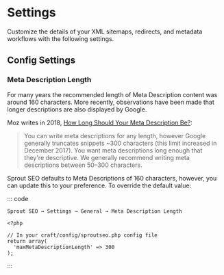 # Settings

Customize the details of your XML sitemaps, redirects, and metadata workflows with the following settings.

## Config Settings

### Meta Description Length

For many years the recommended length of Meta Description content was around 160 characters. More recently, observations have been made that longer descriptions are also displayed by Google.

Moz writes in 2018, [How Long Should Your Meta Description Be?](https://moz.com/blog/how-long-should-your-meta-description-be-2018):

> You can write meta descriptions for any length, however Google generally truncates snippets ~300 characters (this limit increased in December 2017). You want meta descriptions long enough that they're descriptive. We generally recommend writing meta descriptions between 50–300 characters.

Sprout SEO defaults to Meta Descriptions of 160 characters, however, you can update this to your preference. To override the default value:
 
 ::: code
 
 ``` craft3
Sprout SEO → Settings → General → Meta Description Length
 ```
 
 ``` craft2
 <?php 
 
 // In your craft/config/sproutseo.php config file
 return array(
   'maxMetaDescriptionLength' => 300
 );
  ```
  
 :::